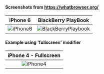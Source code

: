 #### Screenshots from https://whatbrowser.org/
| iPhone 6 | BlackBerry PlayBook |
|:---:|:---:|
| ![iPhone6](https://i.imgur.com/t4Ogu7X.png)| ![BlackBerryPlaybook](https://i.imgur.com/GZnHds8.png)|

#### Example using 'fullscreen' modifier

| iPhone 4 - Fullscreen |
|:---:|
| ![iPhone4](https://i.imgur.com/hTtJHJ1.jpg)|
